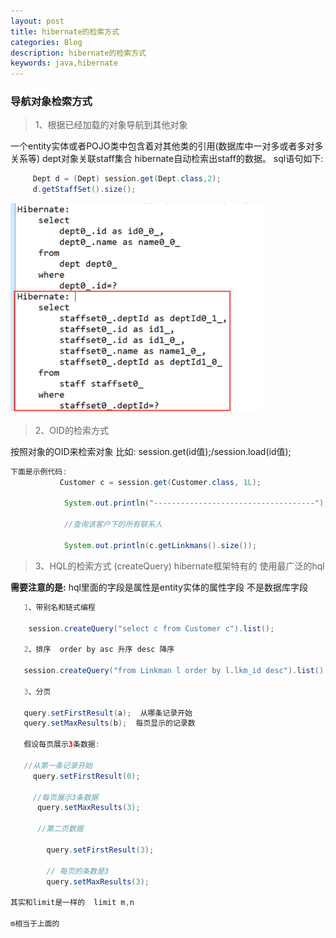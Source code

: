```yaml
---
layout: post
title: hibernate的检索方式
categories: Blog
description: hibernate的检索方式
keywords: java,hibernate
---
```




### 导航对象检索方式

>1、根据已经加载的对象导航到其他对象

一个entity实体或者POJO类中包含着对其他类的引用(数据库中一对多或者多对多关系等)
dept对象关联staff集合 hibernate自动检索出staff的数据。  sql语句如下:

```java
     Dept d = (Dept) session.get(Dept.class,2);
     d.getStaffSet().size();
```
    

<img src="/images/blog/javaEE/2018_03_08hibernateQuery.PNG" width="80%" height="40%" border="black" alt="检索sql语句" />

>2、OID的检索方式

按照对象的OID来检索对象  比如: session.get(id值);/session.load(id值);

```java
下面是示例代码:
           Customer c = session.get(Customer.class, 1L);
		    
		    System.out.println("------------------------------------");
		    
		    //查询该客户下的所有联系人
		    
		    System.out.println(c.getLinkmans().size());

```

>3、HQL的检索方式 (createQuery) hibernate框架特有的 使用最广泛的hql 

<b>需要注意的是:</b> hql里面的字段是属性是entity实体的属性字段 不是数据库字段
```java
   1、带别名和链式编程

    session.createQuery("select c from Customer c").list();

   2、排序  order by asc 升序 desc 降序

   session.createQuery("from Linkman l order by l.lkm_id desc").list();

   3、分页

   query.setFirstResult(a);  从哪条记录开始 
   query.setMaxResults(b);  每页显示的记录数

   假设每页展示3条数据:

   //从第一条记录开始
     query.setFirstResult(0);

     //每页展示3条数据
      query.setMaxResults(3);

      //第二页数据
     
        query.setFirstResult(3);

		// 每页的条数是3
		query.setMaxResults(3);

其实和limit是一样的  limit m,n

m相当于上面的 



```


